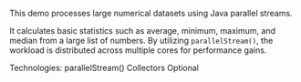 This demo processes large numerical datasets using Java parallel streams.

It calculates basic statistics such as average, minimum, maximum, and median from a large list of numbers. By utilizing `parallelStream()`, the workload is distributed across multiple cores for performance gains.

Technologies:
parallelStream()
Collectors
Optional
